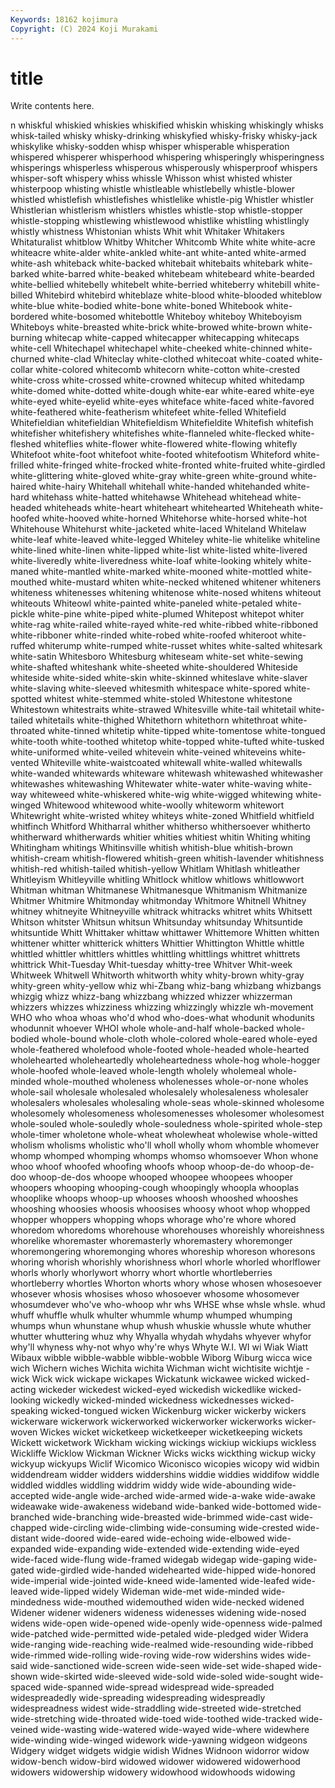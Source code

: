 ```yaml
---
Keywords: 18162 kojimura
Copyright: (C) 2024 Koji Murakami
---
```


# title

Write contents here.



n whiskful whiskied whiskies whiskified whiskin whisking whiskingly whisks
whisk-tailed whisky whisky-drinking whiskyfied whisky-frisky whisky-jack whiskylike whisky-sodden whisp whisper
whisperable whisperation whispered whisperer whisperhood whispering whisperingly whisperingness whisperings whisperless
whisperous whisperously whisperproof whispers whisper-soft whispery whiss whissle Whisson whist
whisted whister whisterpoop whisting whistle whistleable whistlebelly whistle-blower whistled whistlefish
whistlefishes whistlelike whistle-pig Whistler whistler Whistlerian whistlerism whistlers whistles whistle-stop
whistle-stopper whistle-stopping whistlewing whistlewood whistlike whistling whistlingly whistly whistness Whistonian
whists Whit whit Whitaker Whitakers Whitaturalist whitblow Whitby Whitcher Whitcomb
White white white-acre whiteacre white-alder white-ankled white-ant white-anted white-armed white-ash
whiteback white-backed whitebait whitebaits whitebark white-barked white-barred white-beaked whitebeam whitebeard
white-bearded white-bellied whitebelly whitebelt white-berried whiteberry whitebill white-billed Whitebird whitebird
whiteblaze white-blood white-blooded whiteblow white-blue white-bodied white-bone white-boned Whitebook white-bordered
white-bosomed whitebottle Whiteboy whiteboy Whiteboyism Whiteboys white-breasted white-brick white-browed white-brown
white-burning whitecap white-capped whitecapper whitecapping whitecaps white-cell Whitechapel whitechapel white-cheeked
white-chinned white-churned white-clad Whiteclay white-clothed whitecoat white-coated white-collar white-colored whitecomb
whitecorn white-cotton white-crested white-cross white-crossed white-crowned whitecup whited whitedamp white-domed
white-dotted white-dough white-ear white-eared white-eye white-eyed white-eyelid white-eyes whiteface white-faced
white-favored white-feathered white-featherism whitefeet white-felled Whitefield Whitefieldian whitefieldian Whitefieldism Whitefieldite
Whitefish whitefish whitefisher whitefishery whitefishes white-flanneled white-flecked white-fleshed whiteflies white-flower
white-flowered white-flowing whitefly Whitefoot white-foot whitefoot white-footed whitefootism Whiteford white-frilled
white-fringed white-frocked white-fronted white-fruited white-girdled white-glittering white-gloved white-gray white-green white-ground
white-haired white-hairy Whitehall whitehall white-handed whitehanded white-hard whitehass white-hatted whitehawse
Whitehead whitehead white-headed whiteheads white-heart whiteheart whitehearted Whiteheath white-hoofed white-hooved
white-horned Whitehorse white-horsed white-hot Whitehouse Whitehurst white-jacketed white-laced Whiteland Whitelaw
white-leaf white-leaved white-legged Whiteley white-lie whitelike whiteline white-lined white-linen white-lipped
white-list white-listed white-livered white-liveredly white-liveredness white-loaf white-looking whitely white-maned white-mantled
white-marked white-mooned white-mottled white-mouthed white-mustard whiten white-necked whitened whitener whiteners
whiteness whitenesses whitening whitenose white-nosed whitens whiteout whiteouts Whiteowl white-painted
white-paneled white-petaled white-pickle white-pine white-piped white-plumed Whitepost whitepot whiter white-rag
white-railed white-rayed white-red white-ribbed white-ribboned white-ribboner white-rinded white-robed white-roofed whiteroot
white-ruffed whiterump white-rumped white-russet whites white-salted whitesark white-satin Whitesboro Whitesburg
whiteseam white-set white-sewing white-shafted whiteshank white-sheeted white-shouldered Whiteside whiteside white-sided
white-skin white-skinned whiteslave white-slaver white-slaving white-sleeved whitesmith whitespace white-spored white-spotted
whitest white-stemmed white-stoled Whitestone whitestone Whitestown whitestraits white-strawed Whitesville white-tail
whitetail white-tailed whitetails white-thighed Whitethorn whitethorn whitethroat white-throated white-tinned whitetip
white-tipped white-tomentose white-tongued white-tooth white-toothed whitetop white-topped white-tufted white-tusked white-uniformed
white-veiled whitevein white-veined whiteveins white-vented Whiteville white-waistcoated whitewall white-walled whitewalls
white-wanded whitewards whiteware whitewash whitewashed whitewasher whitewashes whitewashing Whitewater white-water
white-waving white-way whiteweed white-whiskered white-wig white-wigged whitewing white-winged Whitewood whitewood
white-woolly whiteworm whitewort Whitewright white-wristed whitey whiteys white-zoned Whitfield whitfield
whitfinch Whitford Whitharral whither whitherso whithersoever whitherto whitherward whitherwards whitier
whities whitiest whitin Whiting whiting Whitingham whitings Whitinsville whitish whitish-blue
whitish-brown whitish-cream whitish-flowered whitish-green whitish-lavender whitishness whitish-red whitish-tailed whitish-yellow Whitlam
Whitlash whitleather Whitleyism Whitleyville whitling Whitlock whitlow whitlows whitlowwort Whitman
whitman Whitmanese Whitmanesque Whitmanism Whitmanize Whitmer Whitmire Whitmonday whitmonday Whitmore
Whitnell Whitney whitney whitneyite Whitneyville whitrack whitracks whitret whits Whitsett
Whitson whitster Whitsun whitsun Whitsunday whitsunday Whitsuntide whitsuntide Whitt Whittaker
whittaw whittawer Whittemore Whitten whitten whittener whitter whitterick whitters Whittier
Whittington Whittle whittle whittled whittler whittlers whittles whittling whittlings whittret
whittrets whittrick Whit-Tuesday Whit-tuesday whitty-tree Whitver Whit-week Whitweek Whitwell Whitworth
whitworth whity whity-brown whity-gray whity-green whity-yellow whiz whi-Zbang whiz-bang whizbang
whizbangs whizgig whizz whizz-bang whizzbang whizzed whizzer whizzerman whizzers whizzes
whizziness whizzing whizzingly whizzle wh-movement WHO who whoa whoas who'd
whod who-does-what whodunit whodunits whodunnit whoever WHOI whole whole-and-half whole-backed
whole-bodied whole-bound whole-cloth whole-colored whole-eared whole-eyed whole-feathered wholefood whole-footed whole-headed
whole-hearted wholehearted wholeheartedly wholeheartedness whole-hog whole-hogger whole-hoofed whole-leaved whole-length wholely
wholemeal whole-minded whole-mouthed wholeness wholenesses whole-or-none wholes whole-sail wholesale wholesaled
wholesalely wholesaleness wholesaler wholesalers wholesales wholesaling whole-seas whole-skinned wholesome wholesomely
wholesomeness wholesomenesses wholesomer wholesomest whole-souled whole-souledly whole-souledness whole-spirited whole-step whole-timer
wholetone whole-wheat wholewheat wholewise whole-witted wholism wholisms wholistic who'll wholl
wholly whom whomble whomever whomp whomped whomping whomps whomso whomsoever
Whon whone whoo whoof whoofed whoofing whoofs whoop whoop-de-do whoop-de-doo
whoop-de-dos whoope whooped whoopee whoopees whooper whoopers whooping whooping-cough whoopingly
whoopla whooplas whooplike whoops whoop-up whooses whoosh whooshed whooshes whooshing
whoosies whoosis whoosises whoosy whoot whop whopped whopper whoppers whopping
whops whorage who're whore whored whoredom whoredoms whorehouse whorehouses whoreishly
whoreishness whorelike whoremaster whoremasterly whoremastery whoremonger whoremongering whoremonging whores whoreship
whoreson whoresons whoring whorish whorishly whorishness whorl whorle whorled whorlflower
whorls whorly whorlywort whorry whort whortle whortleberries whortleberry whortles Whorton
whorts whory whose whosen whosesoever whosever whosis whosises whoso whosoever
whosome whosomever whosumdever who've who-whoop whr whs WHSE whse whsle
whsle. whud whuff whuffle whulk whulter whummle whump whumped whumping
whumps whun whunstane whup whush whuskie whussle whute whuther whutter
whuttering whuz why Whyalla whydah whydahs whyever whyfor why'll whyness
why-not whyo why're whys Whyte W.I. WI wi Wiak Wiatt
Wibaux wibble wibble-wabble wibble-wobble Wiborg Wiburg wicca wice wich Wichern
wiches Wichita wichita Wichman wicht wichtisite wichtje -wick Wick wick
wickape wickapes Wickatunk wickawee wicked wicked-acting wickeder wickedest wicked-eyed wickedish
wickedlike wicked-looking wickedly wicked-minded wickedness wickednesses wicked-speaking wicked-tongued wicken Wickenburg
wicker wickerby wickers wickerware wickerwork wickerworked wickerworker wickerworks wicker-woven Wickes
wicket wicketkeep wicketkeeper wicketkeeping wickets Wickett wicketwork Wickham wicking wickings
wickiup wickiups wickless Wickliffe Wicklow Wickman Wickner Wicks wicks wickthing
wickup wicky wickyup wickyups Wiclif Wicomico Wiconisco wicopies wicopy wid
widbin widdendream widder widders widdershins widdie widdies widdifow widdle widdled
widdles widdling widdrim widdy wide wide-abounding wide-accepted wide-angle wide-arched wide-armed
wide-a-wake wide-awake wideawake wide-awakeness wideband wide-banked wide-bottomed wide-branched wide-branching wide-breasted
wide-brimmed wide-cast wide-chapped wide-circling wide-climbing wide-consuming wide-crested wide-distant wide-doored wide-eared
wide-echoing wide-elbowed wide-expanded wide-expanding wide-extended wide-extending wide-eyed wide-faced wide-flung wide-framed
widegab widegap wide-gaping wide-gated wide-girdled wide-handed widehearted wide-hipped wide-honored wide-imperial
wide-jointed wide-kneed wide-lamented wide-leafed wide-leaved wide-lipped widely Wideman wide-met wide-minded
wide-mindedness wide-mouthed widemouthed widen wide-necked widened Widener widener wideners wideness
widenesses widening wide-nosed widens wide-open wide-opened wide-openly wide-openness wide-palmed wide-patched
wide-permitted wide-petaled wide-pledged wider Widera wide-ranging wide-reaching wide-realmed wide-resounding wide-ribbed
wide-rimmed wide-rolling wide-roving wide-row widershins wides wide-said wide-sanctioned wide-screen wide-seen
wide-set wide-shaped wide-shown wide-skirted wide-sleeved wide-sold wide-soled wide-sought wide-spaced wide-spanned
wide-spread widespread wide-spreaded widespreadedly wide-spreading widespreading widespreadly widespreadness widest wide-straddling
wide-streeted wide-stretched wide-stretching wide-throated wide-toed wide-toothed wide-tracked wide-veined wide-wasting wide-watered
wide-wayed wide-where widewhere wide-winding wide-winged widework wide-yawning widgeon widgeons Widgery
widget widgets widgie widish Widnes Widnoon widorror widow widow-bench widow-bird
widowed widower widowered widowerhood widowers widowership widowery widowhood widowhoods widowing
